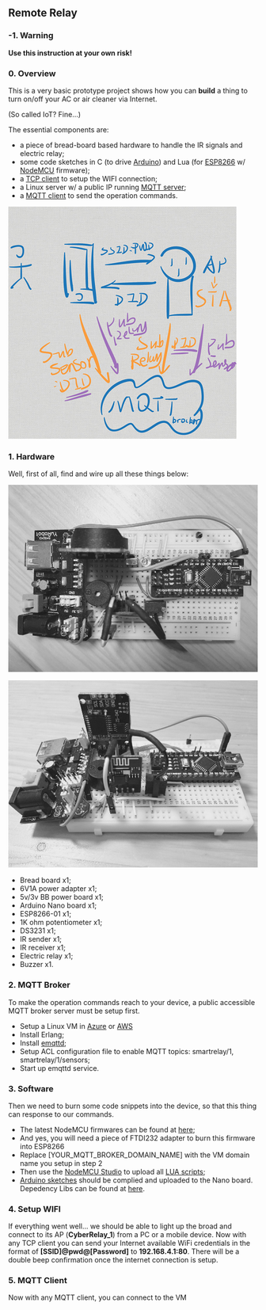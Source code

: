## Remote Relay ##

### -1. Warning ###
**Use this instruction at your own risk!**

### 0. Overview ###
This is a very basic prototype project shows how you can **build** a thing to turn on/off your AC or air cleaner via Internet. 

(So called IoT? Fine...)

The essential components are:

- a piece of bread-board based hardware to handle the IR signals and electric relay;
- some code sketches in C (to drive [Arduino](http://www.arduino.cc/)) and Lua (for [ESP8266](http://espressif.com/en/products/esp8266/) w/ [NodeMCU](http://www.nodemcu.com/index_en.html) firmware);
- a [TCP client](https://play.google.com/store/apps/details?id=com.sollae.eztcpclient) to setup the WIFI connection;
- a Linux server w/ a public IP running [MQTT server](https://github.com/emqtt/emqttd);
- a [MQTT client](http://mqttfx.org/) to send the operation commands.

![](https://raw.githubusercontent.com/LiyeXu/Arduino/master/RemoteRelay/Sketch.png)

### 1. Hardware ###

Well, first of all, find and wire up all these things below:

![](https://raw.githubusercontent.com/LiyeXu/Arduino/master/RemoteRelay/BB02.jpg)
 
![](https://raw.githubusercontent.com/LiyeXu/Arduino/master/RemoteRelay/BB01.jpg)

- Bread board x1;
- 6V1A power adapter x1;
- 5v/3v BB power board x1;
- Arduino Nano board x1;
- ESP8266-01 x1;
- 1K ohm potentiometer x1;
- DS3231 x1;
- IR sender x1;
- IR receiver x1;
- Electric relay x1;
- Buzzer x1.

### 2. MQTT Broker ###
To make the operation commands reach to your device, a public accessible MQTT broker server must be setup first.

- Setup a Linux VM in [Azure](http://azure.microsoft.com/en-us/services/virtual-machines/) or [AWS](https://docs.aws.amazon.com/zh_cn/AWSEC2/latest/UserGuide/EC2_GetStarted.html)
- Install Erlang;
- Install [emqttd](https://github.com/emqtt/emqttd);
- Setup ACL configuration file to enable MQTT topics: smartrelay/1, smartrelay/1/sensors;
- Start up emqttd service.

### 3. Software ###
Then we need to burn some code snippets into the device, so that this thing can response to our commands.

- The latest NodeMCU firmwares can be found at [here](https://github.com/nodemcu/nodemcu-firmware);
- And yes, you will need a piece of FTDI232 adapter to burn this firmware into ESP8266
- Replace [YOUR_MQTT_BROKER_DOMAIN_NAME] with the VM domain name you setup in step 2
- Then use the [NodeMCU Studio](http://bbs.nodemcu.com/t/nodemcu-studio-ban-ben-geng-xin-wei-build20150111-update-to-version-build20150111/64) to upload all [LUA scripts](https://github.com/LiyeXu/Arduino/tree/master/RemoteRelay/ESP8266);
- [Arduino sketches](https://github.com/LiyeXu/Arduino/tree/master/RemoteRelay/LCU) should be complied and uploaded to the Nano board. Depedency Libs can be found at [here](https://github.com/LiyeXu/Arduino/tree/master/RemoteRelay/Arduino%20Libs).



### 4. Setup WIFI ###
If everything went well... we should be able to light up the broad and connect to its AP (**CyberRelay_1**) from a PC or a mobile device. Now with any TCP client you can send your Internet available WiFi credentials in the format of **[SSID]@pwd@[Password]** to **192.168.4.1:80**. There will be a double beep confirmation once the internet connection is setup.

### 5. MQTT Client ###
Now with any MQTT client, you can connect to the VM 

